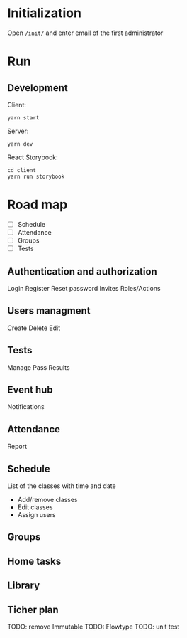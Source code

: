 # Initialization
Open `/init/` and enter email of the first administrator

# Run

## Development
Client:
```
yarn start
```
Server:
```
yarn dev
```
React Storybook:
```
cd client
yarn run storybook
```

# Road map

- [ ] Schedule
- [ ] Attendance
- [ ] Groups
- [ ] Tests

## Authentication and authorization
  Login
  Register
  Reset password
  Invites
  Roles/Actions

## Users managment
  Create
  Delete
  Edit

## Tests
  Manage
  Pass
  Results

## Event hub
  Notifications

## Attendance
  Report

## Schedule
List of the classes with time and date
  * Add/remove classes
  * Edit classes
  * Assign users

## Groups

## Home tasks

## Library

## Ticher plan

TODO: remove Immutable
TODO: Flowtype
TODO: unit test